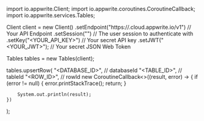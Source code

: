 import io.appwrite.Client;
import io.appwrite.coroutines.CoroutineCallback;
import io.appwrite.services.Tables;

Client client = new Client()
    .setEndpoint("https://<REGION>.cloud.appwrite.io/v1") // Your API Endpoint
    .setSession("") // The user session to authenticate with
    .setKey("<YOUR_API_KEY>") // Your secret API key
    .setJWT("<YOUR_JWT>"); // Your secret JSON Web Token

Tables tables = new Tables(client);

tables.upsertRow(
    "<DATABASE_ID>", // databaseId
    "<TABLE_ID>", // tableId
    "<ROW_ID>", // rowId
    new CoroutineCallback<>((result, error) -> {
        if (error != null) {
            error.printStackTrace();
            return;
        }

        System.out.println(result);
    })
);

